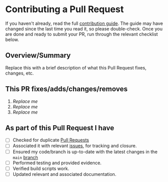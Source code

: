 # Contributing a Pull Request

If you haven't already, read the full [contribution guide](https://github.com/ADOPS/ADOPS/blob/main/CONTRIBUTING.md). The guide may have changed since the last time you read it, so please double-check. Once you are done and ready to submit your PR, run through the relevant checklist below.

## Overview/Summary

Replace this with a brief description of what this Pull Request fixes, changes, etc.

## This PR fixes/adds/changes/removes

1. *Replace me*
2. *Replace me*
3. *Replace me*

## As part of this Pull Request I have

- [ ] Checked for duplicate [Pull Requests](https://github.com/ADOPS/ADOPS/pulls)
- [ ] Associated it with relevant [issues](https://github.com/ADOPS/ADOPS/issues), for tracking and closure.
- [ ] Ensured my code/branch is up-to-date with the latest changes in the `main` [branch](https://github.com/ADOPS/ADOPS/tree/main)
- [ ] Performed testing and provided evidence.
- [ ] Verified build scripts work.
- [ ] Updated relevant and associated documentation.
